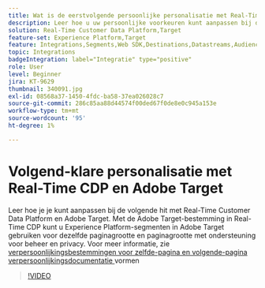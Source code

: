 ```yaml
---
title: Wat is de eerstvolgende persoonlijke personalisatie met Real-Time CDP en Adobe Target?
description: Leer hoe u uw persoonlijke voorkeuren kunt aanpassen bij de volgende druk op Real-Time Customer Data Platform (CDP) en Adobe Target.
solution: Real-Time Customer Data Platform,Target
feature-set: Experience Platform,Target
feature: Integrations,Segments,Web SDK,Destinations,Datastreams,Audiences,Experience Targeting
topic: Integrations
badgeIntegration: label="Integratie" type="positive"
role: User
level: Beginner
jira: KT-9629
thumbnail: 340091.jpg
exl-id: 08568a37-1450-4fdc-ba58-37ea026028c7
source-git-commit: 286c85aa88d44574f00ded67f0de8e0c945a153e
workflow-type: tm+mt
source-wordcount: '95'
ht-degree: 1%

---
```


# Volgend-klare personalisatie met Real-Time CDP en Adobe Target

Leer hoe je je kunt aanpassen bij de volgende hit met Real-Time Customer Data Platform en Adobe Target. Met de Adobe Target-bestemming in Real-Time CDP kunt u Experience Platform-segmenten in Adobe Target gebruiken voor dezelfde paginagrootte en paginagrootte met ondersteuning voor beheer en privacy. Voor meer informatie, zie [ verpersoonlijkingsbestemmingen voor zelfde-pagina en volgende-pagina verpersoonlijkingsdocumentatie ](https://experienceleague.adobe.com/docs/experience-platform/destinations/ui/activate/configure-personalization-destinations.html?lang=nl-NL) vormen

>[!VIDEO](https://video.tv.adobe.com/v/340091?learn=on&enablevpops)

